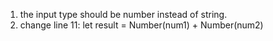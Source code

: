 1. the input type should be number instead of string.
2. change line 11: let result = Number(num1) + Number(num2)
